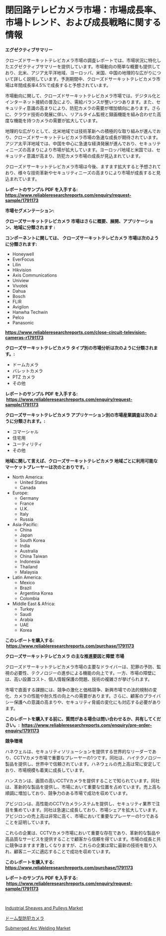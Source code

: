 <p><h1>閉回路テレビカメラ市場：市場成長率、市場トレンド、および成長戦略に関する情報</h1></p><p><strong>エグゼクティブサマリー</strong></p>
<p><p>クローズドサーキットテレビカメラ市場の調査レポートでは、市場状況に特化したエグゼクティブサマリーを提供しています。市場動向の簡単な概要も提供しており、北米、アジア太平洋地域、ヨーロッパ、米国、中国の地理的な広がりについて詳しく説明しています。予測期間中、クローズドサーキットテレビカメラ市場は年間成長率4.5%で成長すると予想されています。</p><p>市場動向に関して、クローズドサーキットテレビカメラ市場では、デジタル化とインターネット接続の普及により、需給バランスが整いつつあります。また、セキュリティ意識の高まりにより、防犯カメラの需要が増加傾向にあります。さらに、クラウド技術の発展に伴い、リアルタイム監視と録画機能を組み合わせた高度な機能を持つカメラの需要が拡大しています。</p><p>地理的な広がりとして、北米地域では技術革新への積極的な取り組みが進んでおり、クローズドサーキットテレビカメラ市場の急速な成長が期待されています。アジア太平洋地域では、中国を中心に急速な経済発展が進んでおり、セキュリティニーズの高まりにより市場が拡大しています。ヨーロッパ地域と米国では、セキュリティ意識が高まり、防犯カメラ市場の成長が見込まれています。</p><p>クローズドサーキットテレビカメラ市場は今後、ますます拡大すると予想されており、様々な技術革新やセキュリティニーズの高まりにより市場が成長すると見込まれています。</p></p>
<p><strong>レポートのサンプル PDF を入手する: <a href="https://www.reliableresearchreports.com/enquiry/request-sample/1791173">https://www.reliableresearchreports.com/enquiry/request-sample/1791173</a></strong></p>
<p><strong>市場セグメンテーション:</strong></p>
<p><strong> クローズサーキットテレビカメラ 市場はさらに概要、展開、アプリケーション、地域に分類されます :</strong></p>
<p><strong>コンポーネントに関しては、 クローズサーキットテレビカメラ 市場は次のように分類されます: &nbsp;</strong></p>
<p><ul><li>Honeywell</li><li>EverFocus</li><li>Lilin</li><li>Hikvision</li><li>Axis Communications</li><li>Uniview</li><li>Vivotek</li><li>Dahua</li><li>Bosch</li><li>FLIR</li><li>Avigilon</li><li>Hanwha Techwin</li><li>Pelco</li><li>Panasonic</li></ul></p>
<p><strong><a href="https://www.reliableresearchreports.com/close-circuit-television-cameras-r1791173">https://www.reliableresearchreports.com/close-circuit-television-cameras-r1791173</a></strong></p>
<p><strong> クローズサーキットテレビカメラ タイプ別の市場分析は次のように分類されます。:</strong></p>
<p><ul><li>ドームカメラ</li><li>バレットカメラ</li><li>PTZ カメラ</li><li>その他</li></ul></p>
<p><strong>レポートのサンプル PDF を入手する: &nbsp;<a href="https://www.reliableresearchreports.com/enquiry/request-sample/1791173">https://www.reliableresearchreports.com/enquiry/request-sample/1791173</a></strong></p>
<p><strong> クローズサーキットテレビカメラ アプリケーション別の市場産業調査は次のように分類されます。:</strong></p>
<p><ul><li>コマーシャル</li><li>住宅用</li><li>ユーティリティ</li><li>その他</li></ul></p>
<p><strong>地域に関して言えば、クローズサーキットテレビカメラ 地域ごとに利用可能なマーケットプレーヤーは次のとおりです。:</strong></p>
<p><ul>
    <li>
        North America:
        <ul>
            <li>United States</li>
            <li>Canada</li>
        </ul>
    </li>
    <li>
        Europe:
        <ul>
            <li>Germany</li>
            <li>France</li>
            <li>U.K.</li>
            <li>Italy</li>
            <li>Russia</li>
        </ul>
    </li>
    <li>
        Asia-Pacific:
        <ul>
            <li>China</li>
            <li>Japan</li>
            <li>South Korea</li>
            <li>India</li>
            <li>Australia</li>
            <li>China Taiwan</li>
            <li>Indonesia</li>
            <li>Thailand</li>
            <li>Malaysia</li>
        </ul>
    </li>
    <li>
        Latin America:
        <ul>
            <li>Mexico</li>
            <li>Brazil</li>
            <li>Argentina Korea</li>
            <li>Colombia</li>
        </ul>
    </li>
    <li>
        Middle East & Africa:
        <ul>
            <li>Turkey</li>
            <li>Saudi</li>
            <li>Arabia</li>
            <li>UAE</li>
            <li>Korea</li>
        </ul>
    </li>
    </ul></p>
<p><strong>このレポートを購入する: &nbsp;<a href="https://www.reliableresearchreports.com/purchase/1791173">https://www.reliableresearchreports.com/purchase/1791173</a></strong></p>
<p><strong>クローズサーキットテレビカメラ の主な推進要因と障壁 市場</strong></p>
<p><p>クローズドサーキットテレビカメラ市場の主要なドライバーは、犯罪の予防、監視の必要性、テクノロジーの進歩による機能の向上です。一方、市場の障壁には、高い設置コスト、個人情報保護の問題、技術の複雑さが挙げられます。</p><p>市場で直面する課題には、競争の激化と価格競争、新興市場での法的規制の変化、カメラの性能や耐久性の向上への需要があります。さらに、顧客のプライバシー保護への意識の高まりや、セキュリティ脅威の変化にも対応する必要があります。</p></p>
<p><strong>このレポートを購入する前に、質問がある場合は問い合わせるか、共有してください。:&nbsp; <a href="https://www.reliableresearchreports.com/enquiry/pre-order-enquiry/1791173">https://www.reliableresearchreports.com/enquiry/pre-order-enquiry/1791173</a></strong></p>
<p><strong>競争環境</strong></p>
<p><p>ハネウェルは、セキュリティソリューションを提供する世界的なリーダーであり、CCTVカメラ市場で重要なプレーヤーの1つです。同社は、ハイテクノロジー製品を提供し、世界中で信頼されています。ハネウェルの売上高は常に安定しており、市場規模も着実に成長しています。</p><p>ハンスカンは、画質の高いCCTVカメラを提供することで知られています。同社は、革新的な製品を提供し、市場において重要な位置を占めています。売上高も順調に増加しており、競争力のある市場で成功を収めています。</p><p>アビジロンは、高性能のCCTVカメラシステムを提供し、セキュリティ業界で注目を集めています。同社は急速に成長しており、市場シェアを拡大しています。アビジロンの売上高は非常に高く、市場において重要なプレーヤーの1つであることを証明しています。</p><p>これらの企業は、CCTVカメラ市場において重要な存在であり、革新的な製品や高品質なサービスを提供することで顧客から信頼を得ています。市場の成長と共に競争はますます激しくなりますが、これらの企業は常に最新の技術を取り入れ、顧客ニーズに適応することで成功を収めています。</p></p>
<p><strong>このレポートを購入する: &nbsp; <a href="https://www.reliableresearchreports.com/purchase/1791173">https://www.reliableresearchreports.com/purchase/1791173</a></strong></p>
<p><strong>レポートのサンプル PDF を入手する: &nbsp;<a href="https://www.reliableresearchreports.com/enquiry/request-sample/1791173">https://www.reliableresearchreports.com/enquiry/request-sample/1791173</a></strong><strong></strong></p>
<p>&nbsp;</p>
<p><p><a href="https://github.com/jerrycopelandthomaswsqd8q/Market-Research-Report-List-2/blob/main/industrial-sheaves-and-pulleys-market.md">Industrial Sheaves and Pulleys Market</a></p><p><a href="https://github.com/Sophiaard2003/Market-Research-Report-List-1/blob/main/365771821853.md">ドーム型防犯カメラ</a></p><p><a href="https://github.com/brenzgnarento/Market-Research-Report-List-2/blob/main/submerged-arc-welding-market.md">Submerged Arc Welding Market</a></p></p>